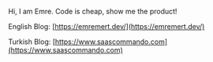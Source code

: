 Hi, I am Emre.
Code is cheap, show me the product!


English Blog: [https://emremert.dev/](https://emremert.dev/)

Turkish Blog: [https://www.saascommando.com](https://www.saascommando.com)

